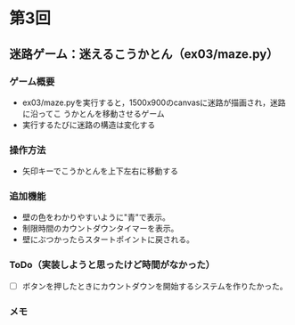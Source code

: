 # 第3回
## 迷路ゲーム：迷えるこうかとん（ex03/maze.py）
### ゲーム概要
- ex03/maze.pyを実行すると，1500x900のcanvasに迷路が描画され，迷路に沿ってこ
うかとんを移動させるゲーム
- 実行するたびに迷路の構造は変化する
### 操作方法
- 矢印キーでこうかとんを上下左右に移動する
### 追加機能
- 壁の色をわかりやすいように"青"で表示。
- 制限時間のカウントダウンタイマーを表示。
- 壁にぶつかったらスタートポイントに戻される。
### ToDo（実装しようと思ったけど時間がなかった）
- [ ] ボタンを押したときにカウントダウンを開始するシステムを作りたかった。
### メモ